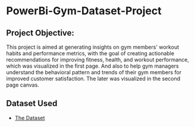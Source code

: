 # PowerBi-Gym-Dataset-Project
## Project Objective:

This project is aimed at generating insights on gym members' workout habits and performance metrics, with the goal of
creating actionable recommendations for improving fitness, health, and workout performance, which was visualized in the first page. And also to help gym managers understand the behavioral pattern and trends of their gym members for improved customer satisfaction. The later was visualized in the second page canvas.
## Dataset Used

- <a href="https://github.com/ahanspaschal/PowerBi-Gym-Dataset-Project/blob/main/gym_members_exercise_tracking_synthetic_data.csv">The Dataset</a>
